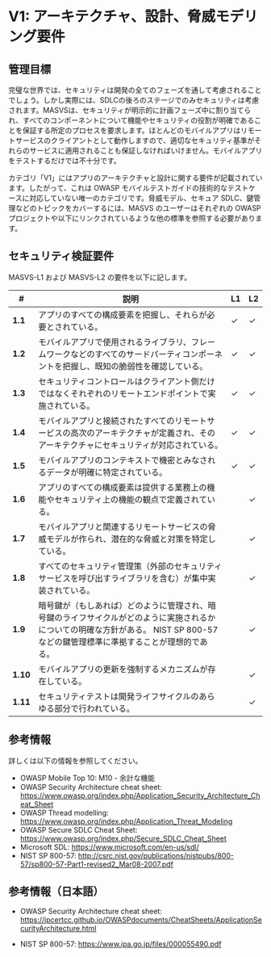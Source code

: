# V1: アーキテクチャ、設計、脅威モデリング要件

## 管理目標

完璧な世界では、セキュリティは開発の全てのフェーズを通して考慮されることでしょう。しかし実際には、SDLCの後ろのステージでのみセキュリティは考慮されます。MASVSは、セキュリティが明示的に計画フェーズ中に割り当てられ、すべてのコンポーネントについて機能やセキュリティの役割が明確であることを保証する所定のプロセスを要求します。ほとんどのモバイルアプリはリモートサービスのクライアントとして動作しますので、適切なセキュリティ基準がそれらのサービスに適用されることも保証しなければいけません。モバイルアプリをテストするだけでは不十分です。

カテゴリ「V1」にはアプリのアーキテクチャと設計に関する要件が記載されています。したがって、これは OWASP モバイルテストガイドの技術的なテストケースに対応していない唯一のカテゴリです。脅威モデル、セキュア SDLC、鍵管理などのトピックをカバーするには、MASVS のユーザーはそれぞれの OWASP プロジェクトや以下にリンクされているような他の標準を参照する必要があります。

## セキュリティ検証要件

MASVS-L1 および MASVS-L2 の要件を以下に記します。

| # | 説明 | L1 | L2 |
| --- | --- | --- | --- |
| **1.1** | アプリのすべての構成要素を把握し、それらが必要とされている。 | ✓ | ✓ |
| **1.2** | モバイルアプリで使用されるライブラリ、フレームワークなどのすべてのサードパーティコンポーネントを把握し、既知の脆弱性を確認している。 | ✓ | ✓ |
| **1.3** | セキュリティコントロールはクライアント側だけではなくそれぞれのリモートエンドポイントで実施されている。 | ✓ | ✓ |
| **1.4** | モバイルアプリと接続されたすべてのリモートサービスの高次のアーキテクチャが定義され、そのアーキテクチャにセキュリティが対応されている。 | ✓ | ✓ |
| **1.5** | モバイルアプリのコンテキストで機密とみなされるデータが明確に特定されている。 | ✓ | ✓ |
| **1.6** | アプリのすべての構成要素は提供する業務上の機能やセキュリティ上の機能の観点で定義されている。 |   | ✓ |
| **1.7** | モバイルアプリと関連するリモートサービスの脅威モデルが作られ、潜在的な脅威と対策を特定している。 |   | ✓ |
| **1.8** | すべてのセキュリティ管理策（外部のセキュリティサービスを呼び出すライブラリを含む）が集中実装されている。 |   | ✓ |
| **1.9** | 暗号鍵が（もしあれば）どのように管理され、暗号鍵のライフサイクルがどのように実施されるかについての明確な方針がある。 NIST SP 800-57 などの鍵管理標準に準拠することが理想的である。 |   | ✓ |
| **1.10** | モバイルアプリの更新を強制するメカニズムが存在している。 |   | ✓ |
| **1.11** | セキュリティテストは開発ライフサイクルのあらゆる部分で行われている。 |   | ✓ |

## 参考情報

詳しくは以下の情報を参照してください。

- OWASP Mobile Top 10: M10 - 余計な機能
- OWASP Security Architecture cheat sheet: https://www.owasp.org/index.php/Application_Security_Architecture_Cheat_Sheet
- OWASP Thread modelling: https://www.owasp.org/index.php/Application_Threat_Modeling
- OWASP Secure SDLC Cheat Sheet: https://www.owasp.org/index.php/Secure_SDLC_Cheat_Sheet
- Microsoft SDL: https://www.microsoft.com/en-us/sdl/
- NIST SP 800-57: http://csrc.nist.gov/publications/nistpubs/800-57/sp800-57-Part1-revised2_Mar08-2007.pdf

## 参考情報（日本語）

- OWASP Security Architecture cheat sheet: https://jpcertcc.github.io/OWASPdocuments/CheatSheets/ApplicationSecurityArchitecture.html

- NIST SP 800-57: https://www.ipa.go.jp/files/000055490.pdf
